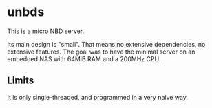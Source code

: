 # unbds

This is a micro NBD server.

Its main design is "small". That means no extensive dependencies, no extensive features.
The goal was to have the minimal server on an embedded NAS with 64MiB RAM and a 200MHz CPU.

## Limits

It is only single-threaded, and programmed in a very naive way.

